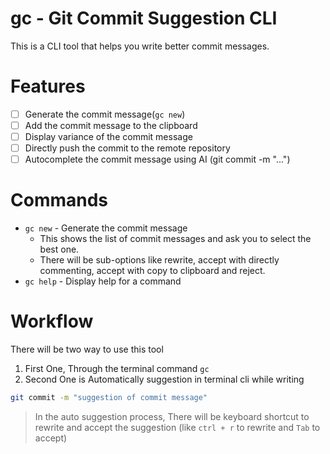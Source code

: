 # gc - Git Commit Suggestion CLI
This is a CLI tool that helps you write better commit messages.

# Features
- [ ] Generate the commit message(`gc new`)
- [ ] Add the commit message to the clipboard
- [ ] Display variance of the commit message
- [ ] Directly push the commit to the remote repository
- [ ] Autocomplete the commit message using AI (git commit -m "...")

# Commands 

 - `gc new` - Generate the commit message
    - This shows the list of commit messages and ask you to select the best one.
    - There will be sub-options like rewrite, accept with directly commenting, accept with copy to clipboard and reject.
 - `gc help` - Display help for a command


# Workflow
There will be two way to use this tool 

1. First One, Through the terminal command `gc`
2. Second One is Automatically suggestion in terminal cli while writing 
```bash
git commit -m "suggestion of commit message"
```

> In the auto suggestion process, There will be keyboard shortcut to rewrite and accept the suggestion (like `ctrl + r` to rewrite and `Tab` to accept)